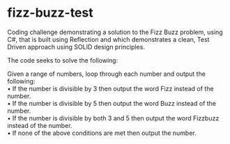 # fizz-buzz-test

Coding challenge demonstrating a solution to the Fizz Buzz problem, using C#, that is built using Reflection and which demonstrates a clean, Test Driven approach using SOLID design principles.

The code seeks to solve the following:

Given a range of numbers, loop through each number and output the following:  
•	If the number is divisible by 3 then output the word Fizz instead of the number.  
•	If the number is divisible by 5 then output the word Buzz instead of the number.  
•	If the number is divisible by both 3 and 5 then output the word Fizzbuzz instead of the number.  
•	If none of the above conditions are met then output the number.  
